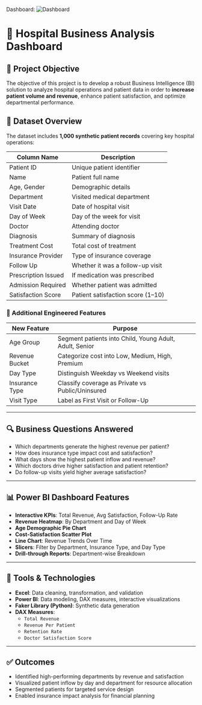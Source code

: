  Dashboard: ![Dashboard](https://github.com/user-attachments/assets/e68bc6bf-3889-4b1a-82bc-fe606eacdac9)
# 🏥 Hospital Business Analysis Dashboard

## 🎯 Project Objective
The objective of this project is to develop a robust Business Intelligence (BI) solution to analyze hospital operations and patient data in order to **increase patient volume and revenue**, enhance patient satisfaction, and optimize departmental performance.

## 📁 Dataset Overview
The dataset includes **1,000 synthetic patient records** covering key hospital operations:

| Column Name           | Description |
|------------------------|-------------|
| Patient ID             | Unique patient identifier |
| Name                   | Patient full name |
| Age, Gender            | Demographic details |
| Department             | Visited medical department |
| Visit Date             | Date of hospital visit |
| Day of Week            | Day of the week for visit |
| Doctor                 | Attending doctor |
| Diagnosis              | Summary of diagnosis |
| Treatment Cost         | Total cost of treatment |
| Insurance Provider     | Type of insurance coverage |
| Follow Up              | Whether it was a follow-up visit |
| Prescription Issued    | If medication was prescribed |
| Admission Required     | Whether patient was admitted |
| Satisfaction Score     | Patient satisfaction score (1–10) |

### 🧩 Additional Engineered Features
| New Feature         | Purpose |
|---------------------|---------|
| Age Group           | Segment patients into Child, Young Adult, Adult, Senior |
| Revenue Bucket      | Categorize cost into Low, Medium, High, Premium |
| Day Type            | Distinguish Weekday vs Weekend visits |
| Insurance Type      | Classify coverage as Private vs Public/Uninsured |
| Visit Type          | Label as First Visit or Follow-Up |

---

## 🔍 Business Questions Answered
- Which departments generate the highest revenue per patient?
- How does insurance type impact cost and satisfaction?
- What days show the highest patient inflow and revenue?
- Which doctors drive higher satisfaction and patient retention?
- Do follow-up visits yield higher average satisfaction?

---

## 📊 Power BI Dashboard Features
- **Interactive KPIs**: Total Revenue, Avg Satisfaction, Follow-Up Rate
- **Revenue Heatmap**: By Department and Day of Week
- **Age Demographic Pie Chart**
- **Cost-Satisfaction Scatter Plot**
- **Line Chart**: Revenue Trends Over Time
- **Slicers**: Filter by Department, Insurance Type, and Day Type
- **Drill-through Reports**: Department-wise Breakdown

---

## 🧠 Tools & Technologies
- **Excel**: Data cleaning, transformation, and validation
- **Power BI**: Data modeling, DAX measures, interactive visualizations
- **Faker Library (Python)**: Synthetic data generation
- **DAX Measures**:
  - `Total Revenue`
  - `Revenue Per Patient`
  - `Retention Rate`
  - `Doctor Satisfaction Score`

---

## ✅ Outcomes
- Identified high-performing departments by revenue and satisfaction
- Visualized patient inflow by day and department for resource allocation
- Segmented patients for targeted service design
- Enabled insurance impact analysis for financial planning


